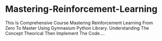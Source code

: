 # Mastering-Reinforcement-Learning
This Is Comprehensive Course Mastering Reinforcement Learning From Zero To Master Using Gymnasium Python Library. Understanding The Concept Theorical Then Implement The Code....

